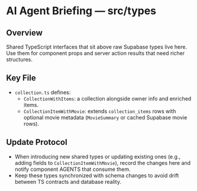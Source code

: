 # AI Agent Briefing — src/types

## Overview
Shared TypeScript interfaces that sit above raw Supabase types live here. Use them for component props and server action results that need richer structures.

## Key File
- `collection.ts` defines:
  - `CollectionWithItems`: a collection alongside owner info and enriched items.
  - `CollectionItemWithMovie`: extends `collection_items` rows with optional movie metadata (`MovieSummary` or cached Supabase movie rows).

## Update Protocol
- When introducing new shared types or updating existing ones (e.g., adding fields to `CollectionItemWithMovie`), record the changes here and notify component AGENTS that consume them.
- Keep these types synchronized with schema changes to avoid drift between TS contracts and database reality.
